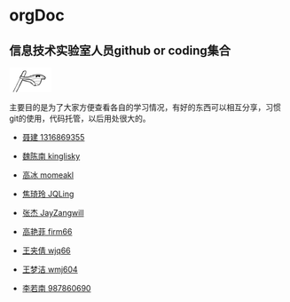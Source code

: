 # orgDoc

## 信息技术实验室人员github or coding集合

![](./img/1.gif)


主要目的是为了大家方便查看各自的学习情况，有好的东西可以相互分享，习惯git的使用，代码托管，以后用处很大的。

* [聂建 1316869355](https://github.com/1316869355)

* [魏陈南 kinglisky](https://github.com/kinglisky)

* [高冰 momeakl](https://github.com/momeakl)

* [焦琦玲 JQLing](https://github.com/JQLing)

* [张杰 JayZangwill](https://github.com/JayZangwill )

* [高艳菲 firm66](https://github.com/firm66)

* [王夹倩 wjq66](https://github.com/wjq66)

* [王梦洁 wmj604](https://github.com/wmj604)

* [李若南 987860690](https://github.com/987860690)